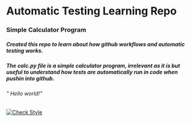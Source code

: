 # Automatic Testing Learning Repo
### Simple Calculator Program
##### Created this repo to learn about how github workflows and automatic testing works.
##### The calc.py file is a simple calculator program, irrelevant as it is but useful to understand how tests are automatically run in code when pushin into github.
###### " Hello world!"
[![Check Style](https://github.com/MatVit2910/Unit-testing/actions/workflows/tests.yaml/badge.svg?event=push)](https://github.com/MatVit2910/Unit-testing/actions/workflows/tests.yaml)
